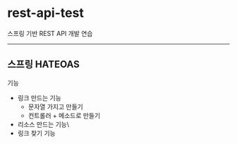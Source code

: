 # rest-api-test
스프링 기반 REST API 개발 연습


--- 
스프링 HATEOAS
---
기능
  - 링크 만드는 기능
    - 문자열 가지고 만들기
    - 컨트롤러 + 메소드로 만들기
  - 리소스 만드는 기능\
  - 링크 찾기 기능 
